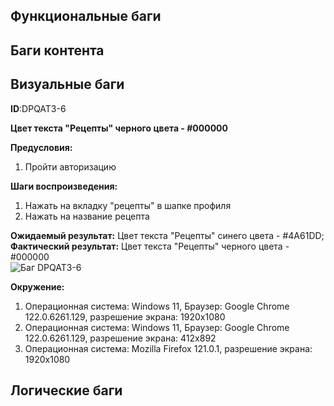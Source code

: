 ## Функциональные баги

## Баги контента

## Визуальные баги

**ID**:DPQAT3-6 <br>

**Цвет текста "Рецепты" черного цвета - #000000**<br>

**Предусловия:**<br>
1. Пройти авторизацию <br>

**Шаги воспроизведения:**
1. Нажать на вкладку "рецепты" в шапке профиля<br>
2. Нажать на название рецепта<br>

**Ожидаемый результат:** Цвет текста "Рецепты" синего цвета - #4A61DD;<br>
**Фактический результат:** Цвет текста "Рецепты" черного цвета - #000000<br>
![Баг DPQAT3-6](./)

**Окружение:**<br>
1. Операционная система: Windows 11, Браузер: Google Chrome 122.0.6261.129, разрешение экрана: 1920х1080
2. Операционная система: Windows 11, Браузер: Google Chrome 122.0.6261.129, разрешение экрана: 412x892
3. Операционная система: Mozilla Firefox 121.0.1, разрешение экрана: 1920х1080

## Логические баги

